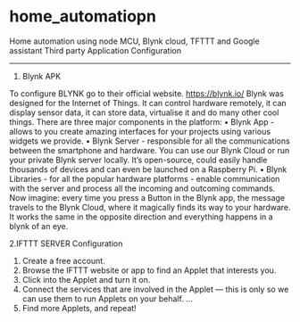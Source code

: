 # home_automatiopn
Home automation using node MCU, Blynk cloud, TFTTT and Google assistant
Third party Application Configuration 
************************************************************************
1.	Blynk APK

To configure BLYNK go to their official website.
  https://blynk.io/
Blynk was designed for the Internet of Things. It can control hardware remotely, it can display sensor data, it can store data, virtualise it and do many other cool things.
There are three major components in the platform:
•	Blynk App - allows to you create amazing interfaces for your projects using various widgets we provide.
•	Blynk Server - responsible for all the communications between the smartphone and hardware. You can use our Blynk Cloud or run your private Blynk server locally. It’s open-source, could easily handle thousands of devices and can even be launched on a Raspberry Pi.
•	Blynk Libraries - for all the popular hardware platforms - enable communication with the server and process all the incoming and outcoming commands.
Now imagine: every time you press a Button in the Blynk app, the message travels to  the Blynk Cloud, where it magically finds its way to your hardware. It works the same in the opposite direction and everything happens in a blynk of an eye.

2.IFTTT SERVER Configuration

1.	Create a free account.
2.	Browse the IFTTT website or app to find an Applet that interests you.
3.	Click into the Applet and turn it on.
4.	Connect the services that are involved in the Applet — this is only so we can use them to run Applets on your behalf. ...
5.	Find more Applets, and repeat!
